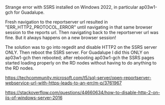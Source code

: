 Strange error with SSRS installed on Windows 2022, in particular ap03w1-gch for Guadalupe.

Fresh navigation to the reportserver url resulted in "ERR_HTTP2_PROTOCOL_ERROR" until navigating in that same browser session to the reports url. Then navigating back to the reportserver url was fine. But it always happens on a new browser session!

The solution was to go into regedit and disable HTTP2 on the SSRS server ONLY. Then reboot the SSRS server. For Guadalupe I did this ONLY on ap03w1-gch then rebooted; after rebooting ap03w1-gch the SSRS pages started loading properly on the RD nodes without having to do anything to the RD nodes.

https://techcommunity.microsoft.com/t5/sql-server/open-reportserver-webservice-url-with-https-leads-to-an-err/m-p/3761967

https://stackoverflow.com/questions/44660634/how-to-disable-http-2-on-iis-of-windows-server-2016